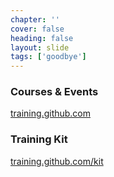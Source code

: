 ```yaml
---
chapter: ''
cover: false
heading: false
layout: slide
tags: ['goodbye']
---
```


### Courses & Events
[training.github.com](https://training.github.com)

### Training Kit
[training.github.com/kit](https://training.github.com)
